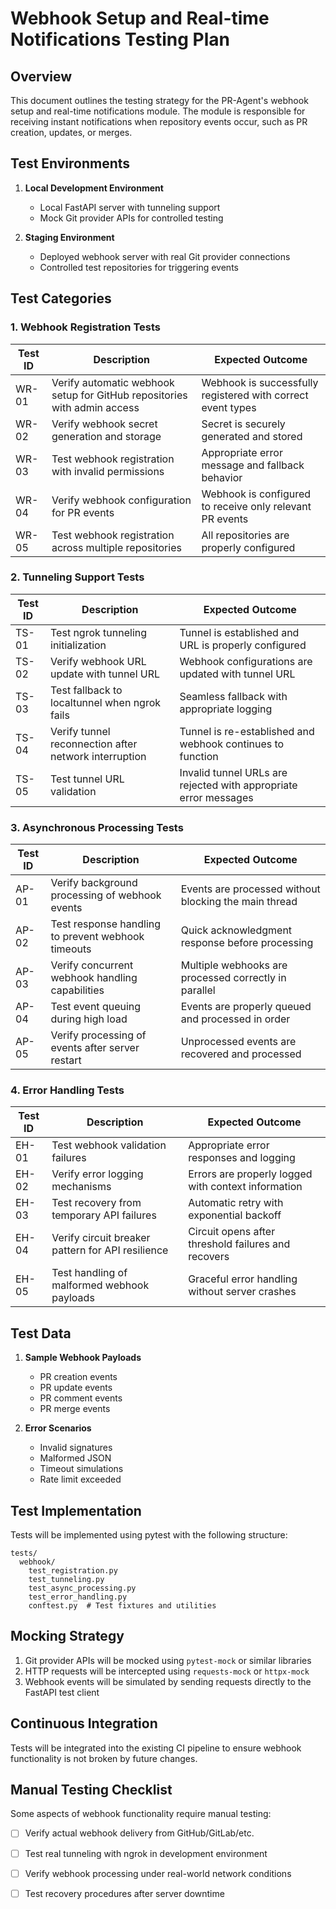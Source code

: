 # Webhook Setup and Real-time Notifications Testing Plan

## Overview

This document outlines the testing strategy for the PR-Agent's webhook setup and real-time notifications module. The module is responsible for receiving instant notifications when repository events occur, such as PR creation, updates, or merges.

## Test Environments

1. **Local Development Environment**
   - Local FastAPI server with tunneling support
   - Mock Git provider APIs for controlled testing

2. **Staging Environment**
   - Deployed webhook server with real Git provider connections
   - Controlled test repositories for triggering events

## Test Categories

### 1. Webhook Registration Tests

| Test ID | Description | Expected Outcome |
|---------|-------------|------------------|
| WR-01 | Verify automatic webhook setup for GitHub repositories with admin access | Webhook is successfully registered with correct event types |
| WR-02 | Verify webhook secret generation and storage | Secret is securely generated and stored |
| WR-03 | Test webhook registration with invalid permissions | Appropriate error message and fallback behavior |
| WR-04 | Verify webhook configuration for PR events | Webhook is configured to receive only relevant PR events |
| WR-05 | Test webhook registration across multiple repositories | All repositories are properly configured |

### 2. Tunneling Support Tests

| Test ID | Description | Expected Outcome |
|---------|-------------|------------------|
| TS-01 | Test ngrok tunneling initialization | Tunnel is established and URL is properly configured |
| TS-02 | Verify webhook URL update with tunnel URL | Webhook configurations are updated with tunnel URL |
| TS-03 | Test fallback to localtunnel when ngrok fails | Seamless fallback with appropriate logging |
| TS-04 | Verify tunnel reconnection after network interruption | Tunnel is re-established and webhook continues to function |
| TS-05 | Test tunnel URL validation | Invalid tunnel URLs are rejected with appropriate error messages |

### 3. Asynchronous Processing Tests

| Test ID | Description | Expected Outcome |
|---------|-------------|------------------|
| AP-01 | Verify background processing of webhook events | Events are processed without blocking the main thread |
| AP-02 | Test response handling to prevent webhook timeouts | Quick acknowledgment response before processing |
| AP-03 | Verify concurrent webhook handling capabilities | Multiple webhooks are processed correctly in parallel |
| AP-04 | Test event queuing during high load | Events are properly queued and processed in order |
| AP-05 | Verify processing of events after server restart | Unprocessed events are recovered and processed |

### 4. Error Handling Tests

| Test ID | Description | Expected Outcome |
|---------|-------------|------------------|
| EH-01 | Test webhook validation failures | Appropriate error responses and logging |
| EH-02 | Verify error logging mechanisms | Errors are properly logged with context information |
| EH-03 | Test recovery from temporary API failures | Automatic retry with exponential backoff |
| EH-04 | Verify circuit breaker pattern for API resilience | Circuit opens after threshold failures and recovers |
| EH-05 | Test handling of malformed webhook payloads | Graceful error handling without server crashes |

## Test Data

1. **Sample Webhook Payloads**
   - PR creation events
   - PR update events
   - PR comment events
   - PR merge events

2. **Error Scenarios**
   - Invalid signatures
   - Malformed JSON
   - Timeout simulations
   - Rate limit exceeded

## Test Implementation

Tests will be implemented using pytest with the following structure:

```
tests/
  webhook/
    test_registration.py
    test_tunneling.py
    test_async_processing.py
    test_error_handling.py
    conftest.py  # Test fixtures and utilities
```

## Mocking Strategy

1. Git provider APIs will be mocked using `pytest-mock` or similar libraries
2. HTTP requests will be intercepted using `requests-mock` or `httpx-mock`
3. Webhook events will be simulated by sending requests directly to the FastAPI test client

## Continuous Integration

Tests will be integrated into the existing CI pipeline to ensure webhook functionality is not broken by future changes.

## Manual Testing Checklist

Some aspects of webhook functionality require manual testing:

- [ ] Verify actual webhook delivery from GitHub/GitLab/etc.
- [ ] Test real tunneling with ngrok in development environment
- [ ] Verify webhook processing under real-world network conditions
- [ ] Test recovery procedures after server downtime

